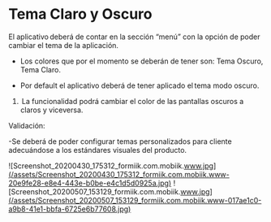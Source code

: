 # Tema Claro y Oscuro

El aplicativo deberá de contar en la sección “menú” con la opción de poder cambiar el tema de la aplicación. 

- Los colores que por el momento se deberán de tener son: Tema Oscuro, Tema Claro. 

- Por default el aplicativo deberá de tener aplicado el tema modo oscuro.  

1.  La funcionalidad podrá cambiar el color de las pantallas oscuros a claros y viceversa. 

 

Validación:  

-Se deberá de poder configurar temas personalizados para cliente adecuándose a los estándares visuales del producto. 

![Screenshot_20200430_175312_formiik.com.mobiik.www.jpg](/assets/Screenshot_20200430_175312_formiik.com.mobiik.www-20e9fe28-e8e4-443e-b0be-e4c1d5d0925a.jpg) ![Screenshot_20200507_153129_formiik.com.mobiik.www.jpg](/assets/Screenshot_20200507_153129_formiik.com.mobiik.www-017ae1c0-a9b8-41e1-bbfa-6725e6b77608.jpg)